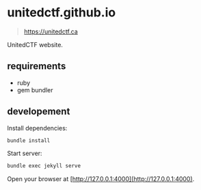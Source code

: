 # unitedctf.github.io

> https://unitedctf.ca

UnitedCTF website.


## requirements

- ruby
- gem bundler

## developement

Install dependencies:

```bash
bundle install
```

Start server:

```bash
bundle exec jekyll serve
```

Open your browser at [http://127.0.0.1:4000](http://127.0.0.1:4000).
